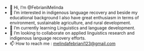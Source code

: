 - 👋 Hi, I’m @FebrianiMelinda
- 👀 I’m interested in indigenous language recovery and beside my educational background I also have great
enthusiasm in terms of environment, sustainable agriculture, and rural
development.
- 🌱 I’m currently learning Linguistics and language development.
- 💞️ I’m looking to collaborate on applied linguistics research and indigenous language recovery efforts.
- 📫 How to reach me : melindafebriani123@gmail.com 

<!---
FebrianiMelinda/FebrianiMelinda is a ✨ special ✨ repository because its `README.md` (this file) appears on your GitHub profile.
You can click the Preview link to take a look at your changes.
--->
